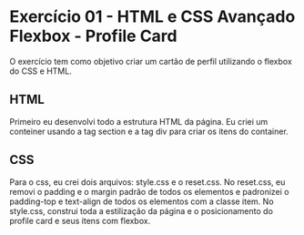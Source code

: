 # Exercício 01 - HTML e CSS Avançado Flexbox - Profile Card
O exercício tem como objetivo criar um cartão de perfil utilizando o flexbox do CSS e HTML.

## HTML
Primeiro eu desenvolvi todo a estrutura HTML da página.
Eu criei um conteiner usando a tag section e a tag div para criar os itens do container.

## CSS
Para o css, eu crei dois arquivos: style.css e o reset.css. No reset.css, eu removi o padding e o margin padrão de todos os elementos e padronizei o padding-top e text-align de todos os elementos com a classe item. No style.css, construi toda a estilização da página e o posicionamento do profile card e seus itens com flexbox.